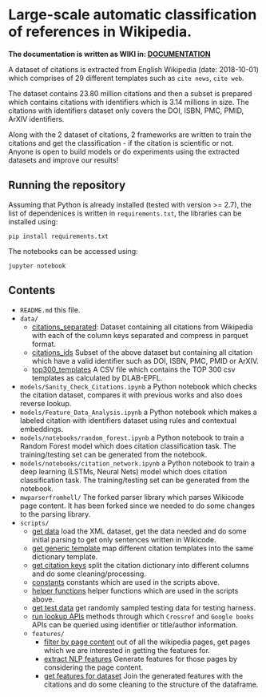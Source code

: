# Large-scale automatic classification of references in Wikipedia.

**The documentation is written as WIKI in: [DOCUMENTATION](https://github.com/Harshdeep1996/cite-classifications-wiki/wiki)**

A dataset of citations is extracted from English Wikipedia (date: 2018-10-01) which comprises of 29 different templates such as `cite news`, `cite web`. 

The dataset contains 23.80 million citations and then a subset is prepared which contains citations with identifiers which is 3.14 millions in size. The citations with identifiers dataset only covers the DOI, ISBN, PMC, PMID, ArXIV identifiers. 

Along with the 2 dataset of citations, 2 frameworks are written to train the citations and get the classification - if the citation is scientific or not. Anyone is open to build models or do experiments using the extracted datasets and improve our results!

## Running the repository

Assuming that Python is already installed (tested with version >= 2.7), the list of dependenices is written in `requirements.txt`, the libraries can be installed using:

```
pip install requirements.txt
```

The notebooks can be accessed using:

```
jupyter notebook
```

## Contents

* `README.md` this file.
* `data/`
    * [citations_separated](data/citations_separated.parquet): Dataset containing all citations from Wikipedia with each of the column keys separated and compress in parquet format.
    * [citations_ids](data/citations_ids.csv) Subset of the above dataset but containing all citation which have a valid identifier such as DOI, ISBN, PMC, PMID or ArXIV.
    * [top300_templates](data/top300_templates.csv) A CSV file which contains the TOP 300 csv templates as calculated by DLAB-EPFL.
* `models/Sanity_Check_Citations.ipynb` a Python notebook which checks the citation dataset, compares it with previous works and also does reverse lookup.
* `models/Feature_Data_Analysis.ipynb` a Python notebook which makes a labeled citation with identifiers dataset using rules and contextual embeddings.
* `models/notebooks/random_forest.ipynb` a Python notebook to train a Random Forest model which does citation classification task. The training/testing set can be generated from the notebook.
* `models/notebooks/citation_network.ipynb` a Python notebook to train a deep learning (LSTMs, Neural Nets) model which does citation classification task. The training/testing set can be generated from the notebook.
* `mwparserfromhell/` The forked parser library which parses Wikicode page content. It has been forked since we needed to do some changes to the parsing library.
* `scripts/`
   * [get data](scripts/get_data.py) load the XML dataset, get the data needed and do some initial parsing to get only sentences written in Wikicode.
   * [get generic template](scripts/get_generic_tmpl.py) map different citation templates into the same dictionary template.
   * [get citation keys](scripts/get_citation_keys.py) split the citation dictionary into different columns and do some cleaning/processing.
   * [constants](scripts/const.py) constants which are used in the scripts above.
   * [helper functions](scripts/helpers.py) helper functions which are used in the scripts above.
   * [get test data](scripts/get_test_data.py) get randomly sampled testing data for testing harness.
   * [run lookup APIs](scripts/run_apis.py) methods through which `Crossref` and `Google books` APIs can be queried using identifier or title/author information.
    * `features/`
      * [filter by page content](scripts/features/filter_contents.py) out of all the wikipedia pages, get pages which we are interested in getting the features for.
      * [extract NLP features](scripts/features/extract_nlp_features.py) Generate features for those pages by considering the page content.
      * [get features for dataset](scripts/features/get_dataset_features.py) Join the generated features with the citations and do some cleaning to the structure of the dataframe.
